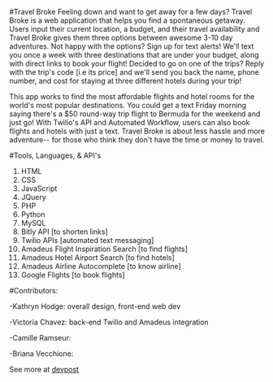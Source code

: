 #Travel Broke
Feeling down and want to get away for a few days? Travel Broke is a web application that helps you find a spontaneous getaway. Users input their current location, a budget, and their travel availability and Travel Broke gives them three options between awesome 3-10 day adventures. Not happy with the options? Sign up for text alerts! We'll text you once a week with three destinations that are under your budget, along with direct links to book your flight! Decided to go on one of the trips? Reply with the trip's code [i.e its price] and we'll send you back the name, phone number, and cost for staying at three different hotels during your trip!

This app works to find the most affordable flights and hotel rooms for the world's most popular destinations. You could get a text Friday morning saying there's a $50 round-way trip flight to Bermuda for the weekend and just go! With Twilio's API and Automated Workflow, users can also book flights and hotels with just a text. Travel Broke is about less hassle and more adventure-- for those who think they don't have the time or money to travel.

#Tools, Languages, & API's
1. HTML
2. CSS
3. JavaScript
4. JQuery
5. PHP
6. Python
7.  MySQL
8. Bitly API [to shorten links]
9. Twilio APIs [automated text messaging]
10. Amadeus Flight Inspiration Search [to find flights]
11. Amadeus Hotel Airport Search [to find hotels]
12. Amadeus Airline Autocomplete [to know airline]
13. Google Flights [to book flights]

#Contributors:

-Kathryn Hodge: overall design, front-end web dev

-Victoria Chavez: back-end Twilio and Amadeus integration

-Camille Ramseur:

-Briana Vecchione:

See more at [devpost](http://devpost.com/software/mhacks2016-iw280e)
